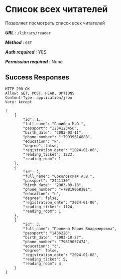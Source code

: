 # Список всех читателей

Позволяет посмотреть список всех читателей

***URL*** : `/library/reader`

***Method*** : `GET`

***Auth required*** : YES

***Permission required*** : None

## Success Responses

    HTTP 200 OK
    Allow: GET, POST, HEAD, OPTIONS
    Content-Type: application/json
    Vary: Accept
    
    [
        {
            "id": 1,
            "full_name": "Галибов М.О.",
            "passport": "1234123456",
            "birth_date": "2003-03-11",
            "phone_number": "+79939614888",
            "education": "н",
            "degree": false,
            "registration_date": "2024-01-06",
            "reading_ticket": 1223,
            "reading_room": 1
        },
        {
            "id": 2,
            "full_name": "Соколовская А.В.",
            "passport": "2441130",
            "birth_date": "2003-09-13",
            "phone_number": "+79819068181",
            "education": "н",
            "degree": false,
            "registration_date": "2024-01-06",
            "reading_ticket": 1124,
            "reading_room": 1
        },
        {
            "id": 3,
            "full_name": "Пронина Мария Владимировна",
            "passport": "1436228",
            "birth_date": "2003-10-27",
            "phone_number": "79819057474",
            "education": "с",
            "degree": false,
            "registration_date": "2024-01-08",
            "reading_ticket": 5,
            "reading_room": 4
        }
    ]
